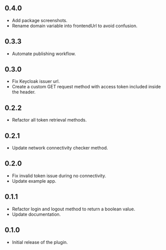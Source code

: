 ## 0.4.0
* Add package screenshots.
* Rename domain variable into frontendUrl to avoid confusion.

## 0.3.3
* Automate publishing workflow.

## 0.3.0
* Fix Keycloak issuer url.
* Create a custom GET request method with access token included inside the header.

## 0.2.2
* Refactor all token retrieval methods.

## 0.2.1
* Update network connectivity checker method.

## 0.2.0
* Fix invalid token issue during no connectivity.
* Update example app.

## 0.1.1
* Refactor login and logout method to return a boolean value.
* Update documentation.

## 0.1.0
* Initial release of the plugin.